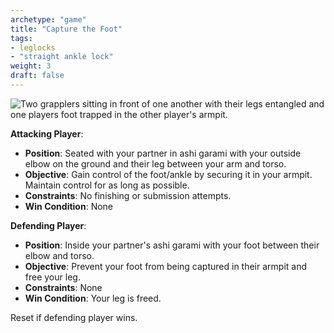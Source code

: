 ```yaml
---
archetype: "game"
title: "Capture the Foot"
tags: 
- leglocks
- "straight ankle lock"
weight: 3
draft: false
---
```

![Two grapplers sitting in front of one another with their legs entangled and one players foot trapped in the other player's armpit.](/images/ashi_garami_loose_ankle.webp?lightbox=True)

**Attacking Player**:
  * **Position**: Seated with your partner in ashi garami with your outside elbow on the ground and their leg between your arm and torso.
  * **Objective**: Gain control of the foot/ankle by securing it in your armpit. Maintain control for as long as possible.
  * **Constraints**: No finishing or submission attempts.
  * **Win Condition**: None

**Defending Player**:
  * **Position**: Inside your partner's ashi garami with your foot between their elbow and torso.
  * **Objective**: Prevent your foot from being captured in their armpit and free your leg.
  * **Constraints**: None
  * **Win Condition**: Your leg is freed.

  Reset if defending player wins.
